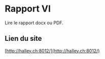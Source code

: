 # Rapport VI

Lire le rapport docx ou PDF.

## Lien du site

[http://halley.ch:8012/](http://halley.ch:8012/)